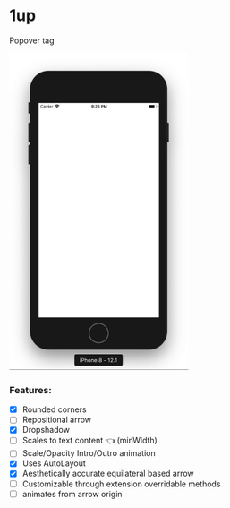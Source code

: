# 1up
Popover tag


<img width="320" alt="img" src="https://github.com/stylekit/img/blob/master/1like.gif?raw=true">


### Features:
- [x] Rounded corners
- [ ] Repositional arrow
- [x] Dropshadow
- [ ] Scales to text content 👈 (minWidth)
- [ ] Scale/Opacity Intro/Outro animation
- [x] Uses AutoLayout
- [x] Aesthetically accurate equilateral based arrow
- [ ] Customizable through extension overridable methods
- [ ] animates from arrow origin
